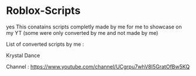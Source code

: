 # Roblox-Scripts
yes
This conatains scripts completly made by me for me to showcase on my YT
(some were only converted by me and not made by me)

List of converted scripts by me :

Krystal Dance

Channel :
https://www.youtube.com/channel/UCgrpu7whV8I5GratOfBw5KQ
